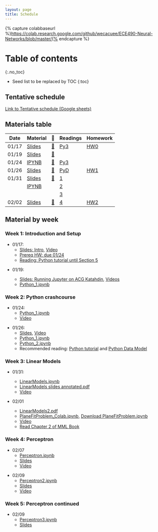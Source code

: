 ```yaml
---
layout: page
title: Schedule
---
```

{% capture colabbaseurl %}https://colab.research.google.com/github/wecacuee/ECE490-Neural-Networks/blob/master/{% endcapture %}
# Table of contents
{:.no_toc}

* Seed list to be replaced by TOC
{:toc}

## Tentative schedule

[Link to Tentative schedule (Google sheets)](https://docs.google.com/spreadsheets/d/e/2PACX-1vQcpFgDuMa7kU-KxnyL38CPZGevyYSQtzbAN-nFSseT2CuskkHi7ffnf7rCF25STjucfxUz6P6cXqaO/pubhtml)

## Materials table

| Date  | Material            |   🎥         | Readings      | Homework       |
| ----- | ------------------- | ------------ | ------------- | -------------- |
| 01/17 | [Slides][S03]       | [🎥][V0117]  | [Py3][RPY3T]  | [HW0][HW02P]   |
| 01/19 |  [Slides][S05]      | [🎥][V0119]  |               |                |
| 01/24 | [IPYNB][IP011]      | [🎥][V0124]  | [Py3][RPY3T]  |                |
| 01/26 | [Slides][S0126]     | [🎥][V0126]  | [PyD][RPYDM]  | [HW1][IP012]   |
| 01/31 |  [Slides][S021]     | [🎥][V0131]  | [1][PyMPL]    |                |
|       |  [IPYNB][IP021]     |              | [2][PyNP]     |                |
|       |                     |              | [3][MML2]     |                |
| 02/02 | [Slides][S022]      | [🎥][V0131]  | [4][MML2]     | [HW2][HW202]  |


## Material by week

### Week 1: Introduction and Setup


* 01/17:  
    + [Slides: Intro][S03], [Video][V0117]
    + [Prereq HW: due 01/24][HW02P]
    + [Reading: Python tutorial until Section 5][RPY3T]

[S03]: {{site.baseurl}}/posts/0000-00-03-intro
[V0117]: {{site.baseurl}}/posts/2023-01-17-video
[RPY3T]: https://docs.python.org/3/tutorial/index.html
[HW02P]: {{site.baseurl}}/posts/0000-00-02-prereq-hw

* 01/19: 

    + [Slides: Running Jupyter on ACG Katahdin][S05],  [Videos][V0119]
    + [Python_1.ipynb][IP011]

[S05]: {{site.baseurl}}/posts/0000-00-05-acg-jupyter
[V0119]: {{site.baseurl}}/posts/2023-01-19-acg-jupyter-video
[IP011]: https://colab.research.google.com/github/wecacuee/ECE490-Neural-Networks/blob/master/notebooks/01-py-intro/Python_1.ipynb

### Week 2: Python crashcourse

* 01/24:
    + [Python_1.ipynb][IP011] 
    + [Video][V0124]

[V0124]: {{site.baseurl}}/posts/2023-01-24-python-1-video


* 01/26:
    + [Slides][S0126], [Video][V0126]
    + [Python_1.ipynb][IP011]
    + [Python_2.ipynb][IP012]
    + Recommended reading: [Python tutorial][RPY3T] and 
      [Python Data Model][RPYDM]


[S0126]: {{site.baseurl}}/notebooks/01-py-intro/2023-01-26-python-1-slides.html
[V0126]: {{site.baseurl}}/posts/2023-01-26-py2-video
[IP012]: {{colabbaseurl}}/notebooks/01-py-intro/Python_2.ipynb
[RPYDM]: https://docs.python.org/3/reference/datamodel.html

### Week 3: Linear Models

* 01/31:
    + [LinearModels.ipynb][IP021]
    + [LinearModels slides annotated.pdf][S021]
    + [Video ][V0131]
    
* 02/01
   + [LinearModels2.pdf][S022]
   + [PlaneFitProblem_Colab.ipynb][HW202], [Download PlaneFitProblem.ipynb][DHW202]
   + [Video][V0202]
   + [Read Chapter 2 of MML Book][MML2]

[IP021]: {{colabbaseurl}}/notebooks/02-linear-models/LinearModels.ipynb
[S021]: {{site.baseurl}}/assets/0000-00-07-linear-models/LinearModels%20slides.pdf.pdf
[V0131]: {{site.baseurl}}/posts/2023-01-31-linear-models-video
[MML2]: https://mml-book.github.io/ "Chapter 2 of MML Book"
[PyMPL]: https://matplotlib.org/stable/tutorials/index.html
[PyNP]: https://numpy.org/devdocs/user/quickstart.html
 
[IP022]: {{colabbaseurl}}/notebooks/02-linear-models/LinearModels2.ipynb
[S022]: {{site.baseurl}}/notebooks/02-linear-models/lm2/LinearModels2.pdf.pdf
[HW202]: {{colabbaseurl}}/notebooks/02-linear-models/PlaneFitProblem_Colab.ipynb
[BHW202]: https://mybinder.org/v2/gh/wecacuee/ECE490-Neural-Networks/HEAD?labpath=notebooks%2F02-linear-models%2FPlaneFitProblem.ipynb
[DHW202]: {{site.baseurl}}/notebooks/02-linear-models/PlaneFitProblem.ipynb
[V0202]: {{site.baseurl}}/posts/2023-02-02-lm2-video

### Week 4: Perceptron

* 02/07
    + [Perceptron.ipynb][IP207]
    + [Slides][S207]
    + [Video][V0206]

[IP207]: {{colabbaseurl}}/notebooks/02-linear-models/Perceptron.ipynb
[S207]: {{site.baseurl}}/assets/0000-00-07-linear-models/Perceptron%20slides.pdf.pdf
[V0206]: {{site.baseurl}}/posts/2023-02-07-perceptron-video


* 02/09
    + [Perceptron2.ipynb][IP209]
    + [Slides][S209]
    + [Video][V0209]

[IP209]: {{colabbaseurl}}/notebooks/02-linear-models/Perceptron2.ipynb
[S209]: {{site.baseurl}}/assets/0000-00-07-linear-models/Perceptron-slides-2.pdf.pdf
[V0209]: {{site.baseurl}}/posts/2023-02-09-perceptron-2-video

### Week 5: Perceptron continued

* 02/09
    + [Perceptron3.ipynb][IP214]
    + [Slides][S214]

[IP214]: {{colabbaseurl}}/notebooks/02-linear-models/Perceptron3.ipynb
[S214]: {{site.baseurl}}/assets/0000-00-07-linear-models/Perceptron3.slides.pdf

<!-- 
## Homework 0

* [{{site.baseurl}}/assets/0000-00-02-prereq-hw/hw0.pdf]()

## Python programming
*  Python: Object oriented programming
*  Python: Functional programming
*  Python: Operator overloading

## Linear algebra review
* Matrix calculus

## Autograd
* Operator overloading and differentiable programming
* Forward differentiation
* Backward differentitation

## Linear models 
* Decision Theory
* Convex optimization

* Perceptron algorithm
* Range and nullspace

* Eigen values and vectors
* PCA (Principal component analysis)
* Least square estimation
* Handling large number of classes

# Probability
* Expectation and Variance
* Transformation of Random variables
* Gaussian distribution and its properties
* Bayesian Classifier
* No free lunch theorem

## Deep Models
* Activation functions
* Vanishing and exploding gradients
* Batch normalization and Dropout
* Artificial Neural networks vs Biological
* Classification using deep models
-->
